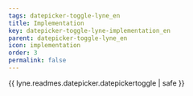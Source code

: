 ```yaml
---
tags: datepicker-toggle-lyne_en
title: Implementation
key: datepicker-toggle-lyne-implementation_en
parent: datepicker-toggle-lyne_en
icon: implementation
order: 3
permalink: false  
---
```

{{ lyne.readmes.datepicker.datepickertoggle | safe }}



